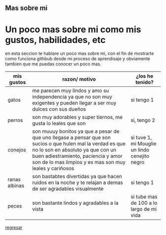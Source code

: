 
## Mas sobre mi

# Un poco mas sobre mi como mis gustos, habilidades, etc
en esta seccion te hablare un poco mas sobre mi, con el fin de mostrarte como funciona githbub desde mi proceso de aprendisaje y obviamente tambien que me puedas conocer un poco mas.   

| mis gustos | razon/ motivo | ¿los he tenido? |
|------------|---------------|-----------------|
| gatos | me parecen muy lindos y amo su independencia ya que no son muy exigentes y pueden llegar a ser muy dulces con sus dueños | si tengo 1 |
| perros | son muy adorables y super tiernos, me gusta lo leales que son | si, tengo 2 |
| conejos | son muuuy bonitos ya que a pesar de que uno llegase a pensar que son sucios o que hulen mal la verdad es que no lo son en absoluto ya que con un buen adiestramiento, paciencia y amor son de lo mas limpios y es mas son muy leales y cariñosos | si tuve 1, mi Mouglie un lindo cenejito negro |
| ranas albinas | son bastabtes divertidas ya que hacen ruidos en la noche y te relajan a demas de ser agradables visualmente | si tengo 1 |
| peces | son bastante lindos y agradables a la vista | si tube mas de 100 a lo largo de mi vida |

[regresar](./index.md)

